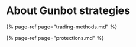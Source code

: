 # About Gunbot strategies

{% page-ref page="trading-methods.md" %}

{% page-ref page="protections.md" %}




